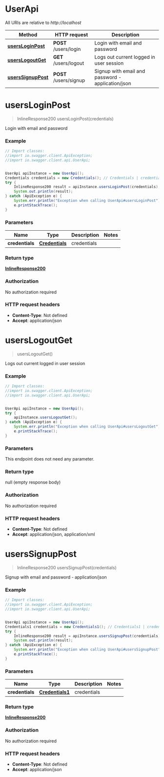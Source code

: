 # UserApi

All URIs are relative to *http://localhost*

Method | HTTP request | Description
------------- | ------------- | -------------
[**usersLoginPost**](UserApi.md#usersLoginPost) | **POST** /users/login | Login with email and password
[**usersLogoutGet**](UserApi.md#usersLogoutGet) | **GET** /users/logout | Logs out current logged in user session
[**usersSignupPost**](UserApi.md#usersSignupPost) | **POST** /users/signup | Signup with email and password - application/json


<a name="usersLoginPost"></a>
# **usersLoginPost**
> InlineResponse200 usersLoginPost(credentials)

Login with email and password



### Example
```java
// Import classes:
//import io.swagger.client.ApiException;
//import io.swagger.client.api.UserApi;


UserApi apiInstance = new UserApi();
Credentials credentials = new Credentials(); // Credentials | credentials
try {
    InlineResponse200 result = apiInstance.usersLoginPost(credentials);
    System.out.println(result);
} catch (ApiException e) {
    System.err.println("Exception when calling UserApi#usersLoginPost");
    e.printStackTrace();
}
```

### Parameters

Name | Type | Description  | Notes
------------- | ------------- | ------------- | -------------
 **credentials** | [**Credentials**](Credentials.md)| credentials |

### Return type

[**InlineResponse200**](InlineResponse200.md)

### Authorization

No authorization required

### HTTP request headers

 - **Content-Type**: Not defined
 - **Accept**: application/json

<a name="usersLogoutGet"></a>
# **usersLogoutGet**
> usersLogoutGet()

Logs out current logged in user session



### Example
```java
// Import classes:
//import io.swagger.client.ApiException;
//import io.swagger.client.api.UserApi;


UserApi apiInstance = new UserApi();
try {
    apiInstance.usersLogoutGet();
} catch (ApiException e) {
    System.err.println("Exception when calling UserApi#usersLogoutGet");
    e.printStackTrace();
}
```

### Parameters
This endpoint does not need any parameter.

### Return type

null (empty response body)

### Authorization

No authorization required

### HTTP request headers

 - **Content-Type**: Not defined
 - **Accept**: application/json, application/xml

<a name="usersSignupPost"></a>
# **usersSignupPost**
> InlineResponse200 usersSignupPost(credentials)

Signup with email and password - application/json

### Example
```java
// Import classes:
//import io.swagger.client.ApiException;
//import io.swagger.client.api.UserApi;


UserApi apiInstance = new UserApi();
Credentials1 credentials = new Credentials1(); // Credentials1 | credentials
try {
    InlineResponse200 result = apiInstance.usersSignupPost(credentials);
    System.out.println(result);
} catch (ApiException e) {
    System.err.println("Exception when calling UserApi#usersSignupPost");
    e.printStackTrace();
}
```

### Parameters

Name | Type | Description  | Notes
------------- | ------------- | ------------- | -------------
 **credentials** | [**Credentials1**](Credentials1.md)| credentials |

### Return type

[**InlineResponse200**](InlineResponse200.md)

### Authorization

No authorization required

### HTTP request headers

 - **Content-Type**: Not defined
 - **Accept**: application/json

